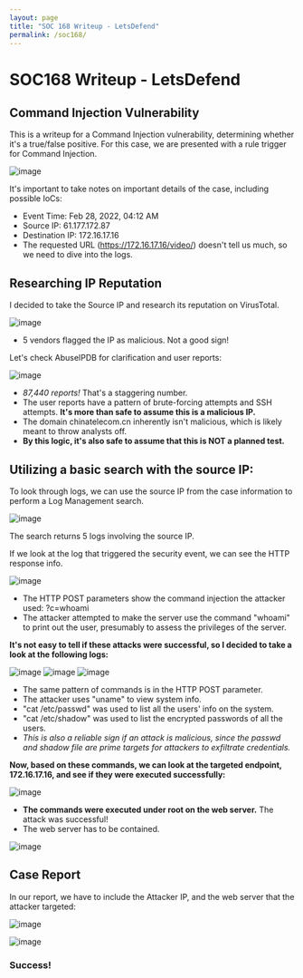 ```yaml
---
layout: page
title: "SOC 168 Writeup - LetsDefend"
permalink: /soc168/
---
```


# SOC168 Writeup - LetsDefend
## Command Injection Vulnerability

This is a writeup for a Command Injection vulnerability, determining whether it's a true/false positive.
For this case, we are presented with a rule trigger for Command Injection.

![image](https://github.com/user-attachments/assets/043178a1-bf09-494e-ab8a-e4b78ec8e9c8)

It's important to take notes on important details of the case, including possible IoCs:
- Event Time: Feb 28, 2022, 04:12 AM
- Source IP: 61.177.172.87
- Destination IP: 172.16.17.16
- The requested URL (https://172.16.17.16/video/) doesn't tell us much, so we need to dive into the logs.

## Researching IP Reputation

I decided to take the Source IP and research its reputation on VirusTotal.

![image](https://github.com/user-attachments/assets/cd44da50-bad1-4c9f-a36a-aab51d1e7a90)

- 5 vendors flagged the IP as malicious. Not a good sign!

Let's check AbuseIPDB for clarification and user reports:

![image](https://github.com/user-attachments/assets/0f7a295c-4241-435b-8e6e-81e2d3572993)

- *87,440 reports!* That's a staggering number.
- The user reports have a pattern of brute-forcing attempts and SSH attempts. **It's more than safe to assume this is a malicious IP.**
- The domain chinatelecom.cn inherently isn't malicious, which is likely meant to throw analysts off.
- **By this logic, it's also safe to assume that this is NOT a planned test.**

## Utilizing a basic search with the source IP:

To look through logs, we can use the source IP from the case information to perform a Log Management search.

![image](https://github.com/user-attachments/assets/625f906f-52cb-4ab1-8201-ed32de15fe99)

The search returns 5 logs involving the source IP.

If we look at the log that triggered the security event, we can see the HTTP response info.

![image](https://github.com/user-attachments/assets/ea9cc822-3904-4f60-a59d-8640478e46fc)

- The HTTP POST parameters show the command injection the attacker used: ?c=whoami
- The attacker attempted to make the server use the command "whoami" to print out the user, presumably to assess the privileges of the server.

**It's not easy to tell if these attacks were successful, so I decided to take a look at the following logs:**

![image](https://github.com/user-attachments/assets/03cc9b43-a4cc-41fb-89dd-78b4d1a3c746)
![image](https://github.com/user-attachments/assets/99eb22b5-df5d-4f1a-bc82-da580d9110b7)
![image](https://github.com/user-attachments/assets/0eb81579-99c3-4982-ac51-3198d6d7d5cb)

- The same pattern of commands is in the HTTP POST parameter.
- The attacker uses "uname" to view system info.
- "cat /etc/passwd" was used to list all the users' info on the system.
- "cat /etc/shadow" was used to list the encrypted passwords of all the users.
- _This is also a reliable sign if an attack is malicious, since the passwd and shadow file are prime targets for attackers to exfiltrate credentials._

**Now, based on these commands, we can look at the targeted endpoint, 172.16.17.16, and see if they were executed successfully:**

![image](https://github.com/user-attachments/assets/4ad7d9e1-858b-4e06-995f-8e021cecfcf4)

- **The commands were executed under root on the web server.** The attack was successful!
- The web server has to be contained.

![image](https://github.com/user-attachments/assets/4d52dfa7-99fb-4a67-a465-41f79c96ea08)

## Case Report

In our report, we have to include the Attacker IP, and the web server that the attacker targeted:

![image](https://github.com/user-attachments/assets/63c316cb-a747-49e0-bd46-8ff4853ef9af)

![image](https://github.com/user-attachments/assets/557e9f8b-e88b-4a10-8b26-618bd0fa8aee)

### Success!
